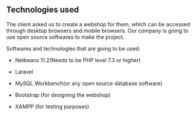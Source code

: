 ﻿## Technologies used

The client asked us to create a webshop for them, which can be accessed through desktop browsers and mobile browsers.
Our company is going to use open source softwares to make the project.

Softwares and technologies that are going to be used:

- Netbeans 11.2(Needs to be PHP level 7.3 or higher)

- Laravel

- MySQL Workbench(or any open source database software)

- Bootstrap (for designing the webshop)

- XAMPP (for testing purposes)
	
